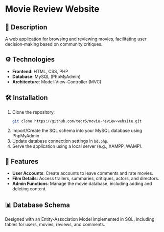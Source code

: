 # Movie Review Website

## 📖 Description
A web application for browsing and reviewing movies, facilitating user decision-making based on community critiques.

## ⚙️ Technologies
- **Frontend**: HTML, CSS, PHP
- **Database**: MySQL (PhpMyAdmin)
- **Architecture**: Model-View-Controller (MVC)

## 🛠️ Installation
1. Clone the repository:
   ```bash
   git clone https://github.com/tedr5/movie-review-website.git
2. Import/Create the SQL schema into your MySQL database using PhpMyAdmin.
2. Update database connection settings in `bd.php`.
3. Serve the application using a local server (e.g., XAMPP, WAMP).

## 🚀 Features
- **User Accounts**: Create accounts to leave comments and rate movies.
- **Film Details**: Access trailers, summaries, critiques, actors, and directors.
- **Admin Functions**: Manage the movie database, including adding and deleting content.

## 📊 Database Schema
Designed with an Entity-Association Model implemented in SQL, including tables for users, movies, reviews, and comments.

